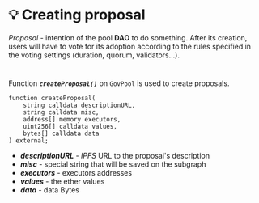 # 💡 Creating proposal

*Proposal* - intention of the pool **DAO** to do something. After its creation, users will have to vote for its adoption according to the rules specified in the voting settings (duration, quorum, validators...).

#
Function ***`createProposal()`*** on `GovPool` is used to create proposals.
```solidity
function createProposal(
    string calldata descriptionURL,
    string calldata misc,
    address[] memory executors,
    uint256[] calldata values,
    bytes[] calldata data
) external;
```
- ***descriptionURL*** - *IPFS* URL to the proposal's description
- ***misc*** - special string that will be saved on the subgraph
- ***executors*** - executors addresses
- ***values*** - the ether values
- ***data*** - data Bytes